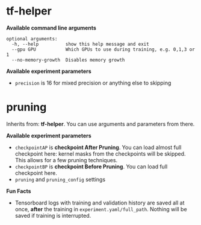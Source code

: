 # tf-helper

**Available command line arguments**

```
optional arguments:
  -h, --help          show this help message and exit
  --gpu GPU           Which GPUs to use during training, e.g. 0,1,3 or 1
  --no-memory-growth  Disables memory growth
```

**Available experiment parameters**

* `precision` is 16 for mixed precision or anything else to skipping

# pruning

Inherits from: **tf-helper**. You can use arguments and parameters from there.

**Available experiment parameters**

* `checkpointAP` is **checkpoint After Pruning**. You can load almost full checkpoint here: kernel masks from the checkpoints will be skipped. This allows for a few pruning techniques.
* `checkpointBP` is **checkpoint Before Pruning**. You can load full checkpoint here.
* `pruning` and `pruning_config` settings

**Fun Facts**

* Tensorboard logs with training and validation history are saved all at once, **after** the training in `experiment.yaml/full_path`. Nothing will be saved if training is interrupted.

